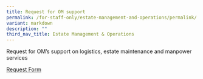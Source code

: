 ```yaml
---
title: Request for OM support
permalink: /for-staff-only/estate-management-and-operations/permalink/
variant: markdown
description: ""
third_nav_title: Estate Management & Operations
---
```

Request for OM’s support on logistics, estate maintenance and manpower services <br>

[Request Form](https://go.gov.sg/zhps-om-attention)